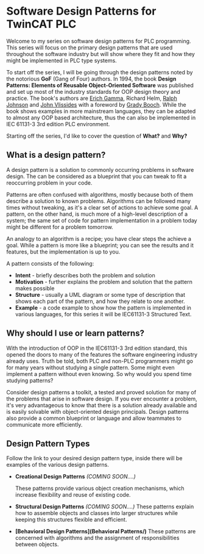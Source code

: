 # Software Design Patterns for TwinCAT PLC



Welcome to my series on software design patterns for PLC programming. This series will focus on the primary design patterns that are used throughout the software industry but will show where they fit and how they might be implemented in PLC type systems.



To start off the series, I will be going through the design patterns noted by the notorious **GoF** (Gang of Four) authors. In 1994, the book **Design Patterns: Elements of Reusable Object-Oriented Software** was published and set up most of the industry standards for OOP design theory and practice. The book's authors are [Erich Gamma](https://en.wikipedia.org/wiki/Erich_Gamma), Richard Helm, [Ralph Johnson](https://en.wikipedia.org/wiki/Ralph_Johnson_(computer_scientist)) and [John Vlissides](https://en.wikipedia.org/wiki/John_Vlissides) with a foreword by [Grady Booch](https://en.wikipedia.org/wiki/Grady_Booch). While the book shows examples in more mainstream languages, they can be adapted to almost any OOP based architecture, thus the can also be implemented in IEC 61131-3 3rd edition PLC environment.



Starting off the series, I'd like to cover the question of **What?** and **Why?**



## **What is a design pattern?**

A design pattern is a solution to commonly occurring problems in software design. The can be considered as a blueprint that you can tweak to fit a reoccurring problem in your code.

Patterns are often confused with algorithms, mostly because both of them describe a solution to known problems. Algorithms can be followed many times without tweaking, as it's a clear set of actions to achieve some goal. A pattern, on the other hand, is much more of a high-level description of a system; the same set of code for pattern implementation in a problem today might be different for a problem tomorrow. 

An analogy to an algorithm is a recipe; you have clear steps the achieve a goal. While a pattern is more like a blueprint; you can see the results and it features, but the implementation is up to you.



A pattern consists of the following:

- **Intent** - briefly describes both the problem and solution
- **Motivation** - further explains the problem and solution that the pattern makes possible
- **Structure** - usually a UML diagram or some type of description that shows each part of the pattern, and how they relate to one another.
- **Example** - a code example to show how the pattern is implemented in various languages, for this series it will be IEC61131-3 Structured Text.



## **Why should I use or learn patterns?**

With the introduction of OOP in the IEC61131-3 3rd edition standard, this opened the doors to many of the features the software engineering industry already uses. Truth be told, both PLC and non-PLC programmers might go for many years without studying a single pattern. Some might even implement a pattern without even knowing. So why would you spend time studying patterns?

Consider design patterns a toolkit, a tested and proved solution for many of the problems that arise in software design. If you ever encounter a problem, it's very advantageous to know that there is a solution already available and is easily solvable with object-oriented design principals. Design patterns also provide a common blueprint or language and allow teammates to communicate more efficiently. 





## **Design Pattern Types**

Follow the link to your desired design pattern type, inside there will be examples of the various design patterns.



- **Creational Design Patterns** *(COMING SOON....)*

  These patterns provide various object creation mechanisms, which increase flexibility and reuse of existing code.

- **Structural Design Patterns** *(COMING SOON....)*
  These patterns explain how to assemble objects and classes into larger structures while keeping this structures flexible and efficient.

- **[Behavioral Design Patterns](Behavioral Patterns/)** These patterns are concerned with algorithms and the assignment of responsibilities between objects.